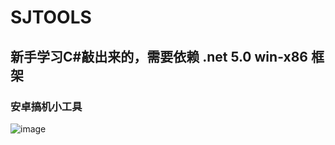 # SJTOOLS
## 新手学习C#敲出来的，需要依赖 .net 5.0 win-x86 框架
### 安卓搞机小工具
![image](https://user-images.githubusercontent.com/59269350/182824208-8f988fa6-0822-4601-b5e8-f63d9ff60e5c.png)
